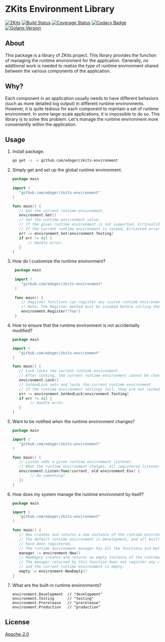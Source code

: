 # ZKits Environment Library #

[![ZKits](https://img.shields.io/badge/ZKits-Library-f3c)](https://github.com/edoger/zkits-environment)
[![Build Status](https://travis-ci.org/edoger/zkits-environment.svg?branch=master)](https://travis-ci.org/edoger/zkits-environment)
[![Coverage Status](https://coveralls.io/repos/github/edoger/zkits-environment/badge.svg?branch=master)](https://coveralls.io/github/edoger/zkits-environment?branch=master)
[![Codacy Badge](https://api.codacy.com/project/badge/Grade/5b5f1e62d67846b3813fc77634b8dff3)](https://www.codacy.com/manual/edoger/zkits-environment?utm_source=github.com&amp;utm_medium=referral&amp;utm_content=edoger/zkits-environment&amp;utm_campaign=Badge_Grade)
[![Golang Version](https://img.shields.io/badge/golang-1.13+-orange)](https://github.com/edoger/zkits-environment)

## About ##

This package is a library of ZKits project. 
This library provides the function of managing the runtime environment for the application. 
Generally, no additional work is needed to realize the type of runtime environment shared 
between the various components of the application.

## Why? ##

Each component in an application usually needs to have different behaviors (such as more detailed log output) 
in different runtime environments. 
However, it is quite tedious for each component to maintain a set of runtime environment. 
In some large-scale applications, it is impossible to do so. 
This library is to solve this problem. 
Let's manage the runtime environment more conveniently within the application.

## Usage ##

 1. Install package.
 
    ```sh
    go get -u -v github.com/edoger/zkits-environment
    ```
 
 2. Simply get and set up the global runtime environment.
 
    ```go
    package main
        
    import (
       "github.com/edoger/zkits-environment"
    )
    
    func main() {
       // Get the current runtime environment.
       environment.Get() 
       // Set the runtime environment value.
       // If the given runtime environment is not supported, ErrInvalidEnv error is returned.
       // If the current runtime environment is locked, ErrLocked error is returned.
       err := environment.Set(environment.Testing)
       if err != nil {
           // Handle error.
       }
    }
    ```
 
 3. How do I customize the runtime environment?
 
    ```go
     package main
         
     import (
        "github.com/edoger/zkits-environment"
     )
     
     func main() {
        // Register functions can register any custom runtime environment.
        // Note: The Register method must be invoked before calling the Set method.
        environment.Register("foo")    
     }
     ```
 
 4. How to ensure that the runtime environment is not accidentally modified?
 
    ```go
    package main
    
    import (
       "github.com/edoger/zkits-environment"
    )
    
    func main() {
       // Lock locks the current runtime environment.
       // After locking, the current runtime environment cannot be changed.
       environment.Lock()
       // SetAndLock sets and locks the current runtime environment.
       // If the runtime environment settings fail, they are not locked.
       err := environment.SetAndLock(environment.Testing)
       if err != nil {
            // Handle error.
       }
    }
    ```
 
 5. Want to be notified when the runtime environment changes?

    ```go
    package main
    
    import (
       "github.com/edoger/zkits-environment"
    )
    
    func main() {
       // Listen adds a given runtime environment listener.
       // When the runtime environment changes, all registered listeners will be executed.
       environment.Listen(func(current, old environment.Env) {
            // Do something! 
       })
    }
    ```
 
 6. How does my system manage the runtime environment by itself?

    ```go
    package main
    
    import (
       "github.com/edoger/zkits-environment"
    )
    
    func main() {
       // New creates and returns a new instance of the runtime environment manager.
       // The default runtime environment is Development, and all built-in runtime environments
       // have been registered.
       // The runtime environment manager has all the functions and methods of the same name!
       manager := environment.New()
       // NewEmpty creates and returns an empty instance of the runtime environment manager.
       // The manager returned by this function does not register any runtime environment,
       // and the current runtime environment is empty.
       empty := environment.NewEmpty()
    }
    ```
 
 7. What are the built-in runtime environments?
    ```
    environment.Development  // "development"
    environment.Testing      // "testing"
    environment.Prerelease   // "prerelease"
    environment.Production   // "production"
    ```

## License ##

[Apache-2.0](http://www.apache.org/licenses/LICENSE-2.0)
